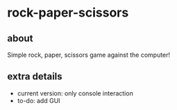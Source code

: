 # rock-paper-scissors
## about
Simple rock, paper, scissors game against the computer! 


## extra details
- current version: only console interaction
- to-do: add GUI
